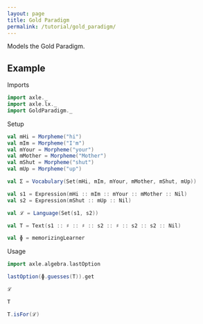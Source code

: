 ```yaml
---
layout: page
title: Gold Paradigm
permalink: /tutorial/gold_paradigm/
---
```


Models the Gold Paradigm.

## Example

Imports

```scala mdoc:silent
import axle._
import axle.lx._
import GoldParadigm._
```

Setup

```scala mdoc:silent
val mHi = Morpheme("hi")
val mIm = Morpheme("I'm")
val mYour = Morpheme("your")
val mMother = Morpheme("Mother")
val mShut = Morpheme("shut")
val mUp = Morpheme("up")

val Σ = Vocabulary(Set(mHi, mIm, mYour, mMother, mShut, mUp))

val s1 = Expression(mHi :: mIm :: mYour :: mMother :: Nil)
val s2 = Expression(mShut :: mUp :: Nil)

val ℒ = Language(Set(s1, s2))

val T = Text(s1 :: ♯ :: ♯ :: s2 :: ♯ :: s2 :: s2 :: Nil)

val ɸ = memorizingLearner
```

Usage

```scala mdoc
import axle.algebra.lastOption

lastOption(ɸ.guesses(T)).get

ℒ

T

T.isFor(ℒ)
```
